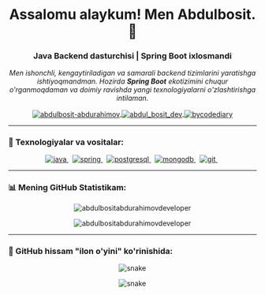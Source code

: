 <!-- 👋 Sarlavha va qisqacha tanishtiruv -->
<h1 align="center">Assalomu alaykum! Men Abdulbosit. 👋</h1>
<h3 align="center">Java Backend dasturchisi | Spring Boot ixlosmandi</h3>

<p align="center">
  <em>
    Men ishonchli, kengaytiriladigan va samarali backend tizimlarini yaratishga ishtiyoqmandman. Hozirda <b>Spring Boot</b> ekotizimini chuqur o'rganmoqdaman va doimiy ravishda yangi texnologiyalarni o'zlashtirishga intilaman.
  </em>
</p>

<!-- 🔗 Ijtimoiy tarmoqlar -->
<p align="center">
  <a href="https://linkedin.com/in/abdulbosit-abdurahimov-a40b38356/" target="blank">
    <img align="center" src="https://img.shields.io/badge/LinkedIn-0077B5?style=for-the-badge&logo=linkedin&logoColor=white" alt="abdulbosit-abdurahimov"/>
  </a>
  <a href="https://t.me/Abdul_bosit_dev" target="blank">
    <img align="center" src="https://img.shields.io/badge/Telegram-2CA5E0?style=for-the-badge&logo=telegram&logoColor=white" alt="abdul_bosit_dev"/>
  </a>
   <a href="https://t.me/ByCodeDiary" target="blank">
    <img align="center" src="https://img.shields.io/badge/Telegram%20Channel-grey?style=for-the-badge&logo=telegram&logoColor=white" alt="bycodediary"/>
  </a>
</p>

---

### 🚀 Texnologiyalar va vositalar:

<p align="center">
  <!-- Dasturlash tillari -->
  <a href="https://www.java.com" target="_blank" rel="noreferrer">
    <img src="https://img.shields.io/badge/Java-ED8B00?style=for-the-badge&logo=openjdk&logoColor=white" alt="java"/>
  </a> 
  <!-- Freymvorklar -->
  <a href="https://spring.io/" target="_blank" rel="noreferrer">
    <img src="https://img.shields.io/badge/Spring-6DB33F?style=for-the-badge&logo=spring&logoColor=white" alt="spring"/>
  </a> 
  <!-- Ma'lumotlar bazasi -->
  <a href="https://www.postgresql.org" target="_blank" rel="noreferrer">
    <img src="https://img.shields.io/badge/PostgreSQL-316192?style=for-the-badge&logo=postgresql&logoColor=white" alt="postgresql"/>
  </a> 
  <a href="https://www.mongodb.com/" target="_blank" rel="noreferrer">
    <img src="https://img.shields.io/badge/MongoDB-4EA94B?style=for-the-badge&logo=mongodb&logoColor=white" alt="mongodb"/>
  </a> 
  <!-- Vositalar -->
  <a href="https://git-scm.com/" target="_blank" rel="noreferrer">
    <img src="https://img.shields.io/badge/GIT-E44C30?style=for-the-badge&logo=git&logoColor=white" alt="git"/>
  </a> 
<!--   <a href="https://www.docker.com/" target="_blank" rel="noreferrer">
    <img src="https://img.shields.io/badge/Docker-2496ED?style=for-the-badge&logo=docker&logoColor=white" alt="docker"/>
  </a>  -->
</p>

---

### 📊 Mening GitHub Statistikam:

<p align="center">
  <img align="center" src="https://github-readme-stats.vercel.app/api?username=AbdulbositAbdurahimovDeveloper&show_icons=true&locale=en&theme=tokyonight&count_private=true" alt="abdulbositabdurahimovdeveloper" />
</p>
<p align="center">
  <img align="center" src="https://github-readme-stats.vercel.app/api/top-langs?username=AbdulbositAbdurahimovDeveloper&layout=compact&locale=en&theme=tokyonight" alt="abdulbositabdurahimovdeveloper" />
</p>

---

### 🐍 GitHub hissam "ilon o'yini" ko'rinishida:

<p align="center">
  <img src="https://raw.githubusercontent.com/AbdulbositAbdurahimovDeveloper/AbdulbositAbdurahimovDeveloper/output/github-contribution-grid-snake.svg" alt="snake" />
</p>

<p align="center">
  <img src="https://github.com/AbdulbositAbdurahimovDeveloper/AbdulbositAbdurahimovDeveloper/blob/output/github-contribution-grid-snake.svg" alt="snake" />
</p>
